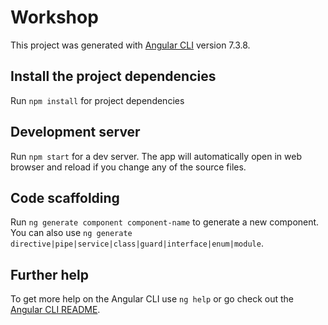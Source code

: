 # Workshop

This project was generated with [Angular CLI](https://github.com/angular/angular-cli) version 7.3.8.

## Install the project dependencies

Run `npm install` for project dependencies

## Development server

Run `npm start` for a dev server. The app will automatically open in web browser and reload if you change any of the source files.

## Code scaffolding

Run `ng generate component component-name` to generate a new component. You can also use `ng generate directive|pipe|service|class|guard|interface|enum|module`.

## Further help

To get more help on the Angular CLI use `ng help` or go check out the [Angular CLI README](https://github.com/angular/angular-cli/blob/master/README.md).
